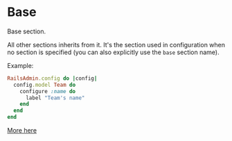 # Base

Base section.

All other sections inherits from it.
It's the section used in configuration when no section is specified (you can also explicitly use the `base` section name).

Example:

```ruby
RailsAdmin.config do |config|
  config.model Team do
    configure :name do
      label "Team's name"
    end
  end
end
```

[More here](../lib/rails_admin/config/sections/base.rb)
